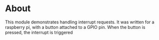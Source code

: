 # About
This module demonstrates handling interrupt requests. It was written for a raspberry pi, with a button attached to a GPIO pin. When the button is pressed, the interrupt is triggered
